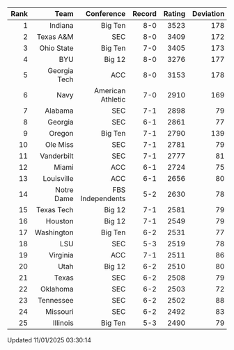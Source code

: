 | Rank  | Team                 | Conference           | Record   | Rating | Deviation |
| ---:  | ---:                 | ---:                 | ---:     | ---:   | ---:      |
| 1     | Indiana              | Big Ten              | 8-0      | 3523   | 178       |
| 2     | Texas A&M            | SEC                  | 8-0      | 3409   | 172       |
| 3     | Ohio State           | Big Ten              | 7-0      | 3405   | 173       |
| 4     | BYU                  | Big 12               | 8-0      | 3276   | 177       |
| 5     | Georgia Tech         | ACC                  | 8-0      | 3153   | 178       |
| 6     | Navy                 | American Athletic    | 7-0      | 2910   | 169       |
| 7     | Alabama              | SEC                  | 7-1      | 2898   | 79        |
| 8     | Georgia              | SEC                  | 6-1      | 2861   | 77        |
| 9     | Oregon               | Big Ten              | 7-1      | 2790   | 139       |
| 10    | Ole Miss             | SEC                  | 7-1      | 2781   | 79        |
| 11    | Vanderbilt           | SEC                  | 7-1      | 2777   | 81        |
| 12    | Miami                | ACC                  | 6-1      | 2724   | 75        |
| 13    | Louisville           | ACC                  | 6-1      | 2656   | 80        |
| 14    | Notre Dame           | FBS Independents     | 5-2      | 2630   | 78        |
| 15    | Texas Tech           | Big 12               | 7-1      | 2581   | 79        |
| 16    | Houston              | Big 12               | 7-1      | 2549   | 79        |
| 17    | Washington           | Big Ten              | 6-2      | 2531   | 77        |
| 18    | LSU                  | SEC                  | 5-3      | 2519   | 78        |
| 19    | Virginia             | ACC                  | 7-1      | 2511   | 86        |
| 20    | Utah                 | Big 12               | 6-2      | 2510   | 80        |
| 21    | Texas                | SEC                  | 6-2      | 2508   | 79        |
| 22    | Oklahoma             | SEC                  | 6-2      | 2503   | 72        |
| 23    | Tennessee            | SEC                  | 6-2      | 2502   | 88        |
| 24    | Missouri             | SEC                  | 6-2      | 2492   | 83        |
| 25    | Illinois             | Big Ten              | 5-3      | 2490   | 79        |

Updated 11/01/2025 03:30:14
